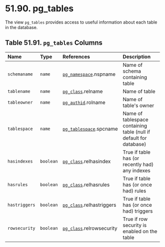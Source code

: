 # 51.90. pg\_tables

The view `pg_tables` provides access to useful information about each table in the database.

## **Table 51.91. `pg_tables` Columns**

| Name | Type | References | Description |
| :--- | :--- | :--- | :--- |
| `schemaname` | `name` | [`pg_namespace`](https://www.postgresql.org/docs/12/catalog-pg-namespace.html).nspname | Name of schema containing table |
| `tablename` | `name` | [`pg_class`](https://www.postgresql.org/docs/12/catalog-pg-class.html).relname | Name of table |
| `tableowner` | `name` | [`pg_authid`](https://www.postgresql.org/docs/12/catalog-pg-authid.html).rolname | Name of table's owner |
| `tablespace` | `name` | [`pg_tablespace`](https://www.postgresql.org/docs/12/catalog-pg-tablespace.html).spcname | Name of tablespace containing table \(null if default for database\) |
| `hasindexes` | `boolean` | [`pg_class`](https://www.postgresql.org/docs/12/catalog-pg-class.html).relhasindex | True if table has \(or recently had\) any indexes |
| `hasrules` | `boolean` | [`pg_class`](https://www.postgresql.org/docs/12/catalog-pg-class.html).relhasrules | True if table has \(or once had\) rules |
| `hastriggers` | `boolean` | [`pg_class`](https://www.postgresql.org/docs/12/catalog-pg-class.html).relhastriggers | True if table has \(or once had\) triggers |
| `rowsecurity` | `boolean` | [`pg_class`](https://www.postgresql.org/docs/12/catalog-pg-class.html).relrowsecurity | True if row security is enabled on the table |

